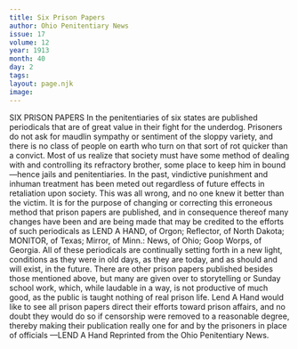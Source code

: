 ```yaml
---
title: Six Prison Papers
author: Ohio Penitentiary News
issue: 17
volume: 12
year: 1913
month: 40
day: 2
tags:
layout: page.njk
image:
---
```

SIX PRISON PAPERS    In the penitentiaries of six states are published periodicals that are of great value in their fight for the underdog. Prisoners do not ask for maudlin sympathy or sentiment of the sloppy variety, and there is no class of people on earth who turn on that sort of rot quicker than a convict. Most of us realize that society must have some method of dealing with and controlling its refractory brother, some place to keep him in bound —hence jails and penitentiaries. In the past, vindictive punishment and inhuman treatment has been meted out regardless of future effects in retaliation upon society. This was all wrong, and no one knew it better than the victim. It is for the purpose of changing or correcting this erroneous method that prison papers are published, and in consequence thereof many changes have been and are being made that may be credited to the efforts of such periodicals as LEND A HAND, of Orgon; Reflector, of North Dakota; MONITOR, of Texas; Mirror, of Minn.: News, of Ohio; Goop Worps, of Georgia. All of these periodicals are continually setting forth in a new light, conditions as they were in old days, as they are today, and as should and will exist, in the future. There are other prison papers published besides those mentioned above, but many are given over to storytelling or Sunday school work, which, while laudable in a way, is not productive of much good, as the public is taught nothing of real prison life. Lend A Hand would like to see all prison papers direct their efforts toward prison affairs, and no doubt they would do so if censorship were removed to a reasonable degree, thereby making their publication really one for and by the prisoners in place of officials —LEND A Hand Reprinted from the Ohio Penitentiary News.


